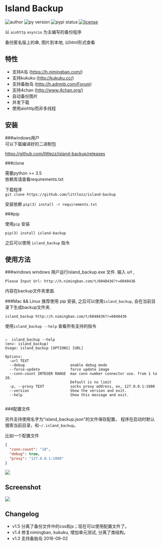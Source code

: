 Island Backup
=============
![author](https://img.shields.io/badge/Author-littlezz-blue.svg)
![py version](https://img.shields.io/pypi/pyversions/island-backup.svg)
![pypi status](https://img.shields.io/pypi/v/island-backup.svg)
[![license](https://img.shields.io/github/license/mashape/apistatus.svg?maxAge=2592000)]()

以 `aiohttp` `asyncio` 为主编写的备份程序  

备份匿名版上的串, 图片到本地, 以html形式查看  


特性
---
- 支持A岛 (https://h.nimingban.com/)
- 支持kukuku (http://kukuku.cc/)  
- 支持备胎岛 (http://h.adnmb.com/Forum)
- 支持4chan (http://www.4chan.org/)
- 自动备份图片
- 并发下载  
- 使用aiohttp而非多线程

安装
---
###windows用户  
可以下载编译好的二进制包  

https://github.com/littlezz/island-backup/releases



###clone  

需要python >= 3.5  
依赖库请查看requirements.txt  

下载程序  
`git clone https://github.com/littlezz/island-backup`  

安装依赖
`pip(3) install -r requirements.txt`


###pip   

使用`pip` 安装   

    pip(3) install island-backup
    
之后可以使用 `island_backup` 指令


使用方法
------

###windows
windows 用户运行island_backup.exe 文件.
输入 url ,  

```shell
Please Input Url: http://h.nimingban.com/t/6048436?r=6048436
```  

内容在backup文件夹里面.  

###Mac && Linux
推荐使用 pip 安装, 之后可以使用`island_backup`, 会在当前目录下生成backup文件夹.  

`island_backup http://h.nimingban.com/t/6048436?r=6048436`  

使用`island_backup --help` 查看所有支持的指令  


```shell

⇒  island_backup --help                                                                                                                             (env: island_backup) 
Usage: island_backup [OPTIONS] [URL]

Options:
  -url TEXT
  --debug                     enable debug mode
  --force-update              force update image
  --conn-count INTEGER RANGE  max conn number connector use. from 1 to 20.
                              Default is no limit
  -p, --proxy TEXT            socks proxy address, ex, 127.0.0.1:1080
  --version                   Show the version and exit.
  --help                      Show this message and exit.
 
```

###配置文件

另外支持使用名字为"island_backup.json"的文件保存配置， 程序在启动时默认搜索当前目录，和`~/.island_backup`。  

比如一个配置文件  

```json
{
  "conn-count": "10",
  "debug": true,
  "proxy": "127.0.0.1:1080"
}
```



![](/screenshot/shell.png)



Screenshot
----------
![](/screenshot/html-preview.png)


Changelog
---------
- v1.5 分离了备份文件中的css和js；现在可以使用配置文件了。
- v1.4 修复nimingban, kukuku, 增加单元测试, 分离了类结构。  
- v1.3 支持备胎岛 2016-09-02